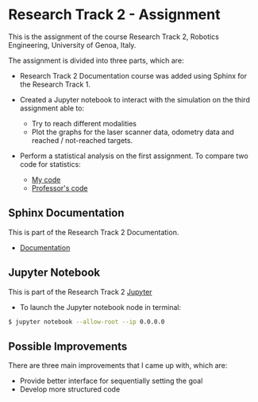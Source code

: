 Research Track 2 - Assignment
==================================

This is the assignment of the course Research Track 2, Robotics Engineering, University of Genoa, Italy.

The assignment is divided into three parts, which are: 
* Research Track 2 Documentation course was added using Sphinx for the Research Track 1.
* Created a Jupyter notebook to interact with the simulation on the third assignment able to:
   * Try to reach different modalities
   * Plot the graphs for the laser scanner data, odometry data and reached / not-reached targets.
  
* Perform a statistical analysis on the first assignment. To compare two code for statistics: 
   * [My code](https://github.com/BZWayne/rt_exercises/tree/main/robot_simulation_python)
   * [Professor's code](https://github.com/CarmineD8/python_simulator.git)


Sphinx Documentation
-------------------

This is part of the Research Track 2 Documentation.

* [Documentation](https://github.com/BZWayne/rt2_exercises/tree/main/docs/html)


Jupyter Notebook
-------------------

This is part of the Research Track 2 [Jupyter](https://github.com/BZWayne/rt2_exercises/blob/main/jupyter/final_assignment.ipynb)

* To launch the Jupyter notebook node in terminal:
```bash
$ jupyter notebook --allow-root --ip 0.0.0.0
```

Possible Improvements
------------------

There are three main improvements that I came up with, which are:

* Provide better interface for sequentially setting the goal
* Develop more structured code 
